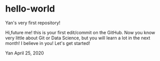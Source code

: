 # hello-world
Yan's very first repository!

Hi,future me!
this is your first edit/commit on the GitHub. Now you know very little about Git or Data Science, but you will learn a lot in the next month! I believe in you! Let's get started!

Yan
April 25, 2020
